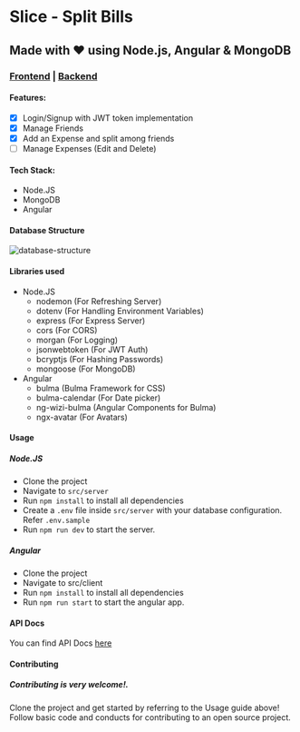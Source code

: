 # Slice - Split Bills

## Made with ❤ using Node.js, Angular & MongoDB

### [Frontend](https://slice-app.netlify.app/) | [Backend](https://slice-nodejs.herokuapp.com)

#### Features:

- [x] Login/Signup with JWT token implementation
- [x] Manage Friends
- [x] Add an Expense and split among friends
- [ ] Manage Expenses (Edit and Delete)

#### Tech Stack:

- Node.JS
- MongoDB
- Angular

#### Database Structure

![database-structure](https://app.lucidchart.com/publicSegments/view/15abc59b-5ed6-4cdd-a18f-2364474c6ef1/image.png)

#### Libraries used

- Node.JS
  - nodemon (For Refreshing Server)
  - dotenv (For Handling Environment Variables)
  - express (For Express Server)
  - cors (For CORS)
  - morgan (For Logging)
  - jsonwebtoken (For JWT Auth)
  - bcryptjs (For Hashing Passwords)
  - mongoose (For MongoDB)
- Angular
  - bulma (Bulma Framework for CSS)
  - bulma-calendar (For Date picker)
  - ng-wizi-bulma (Angular Components for Bulma)
  - ngx-avatar (For Avatars)

#### Usage

##### Node.JS

- Clone the project
- Navigate to `src/server`
- Run `npm install` to install all dependencies
- Create a `.env` file inside `src/server` with your database configuration. Refer `.env.sample`
- Run `npm run dev` to start the server.

##### Angular

- Clone the project
- Navigate to src/client
- Run `npm install` to install all dependencies
- Run `npm run start` to start the angular app.

#### API Docs

You can find API Docs [here](https://slice-api-docs.netlify.app/)

#### Contributing

##### Contributing is very welcome!.
Clone the project and get started by referring to the Usage guide above!
Follow basic code and conducts for contributing to an open source project.


 
